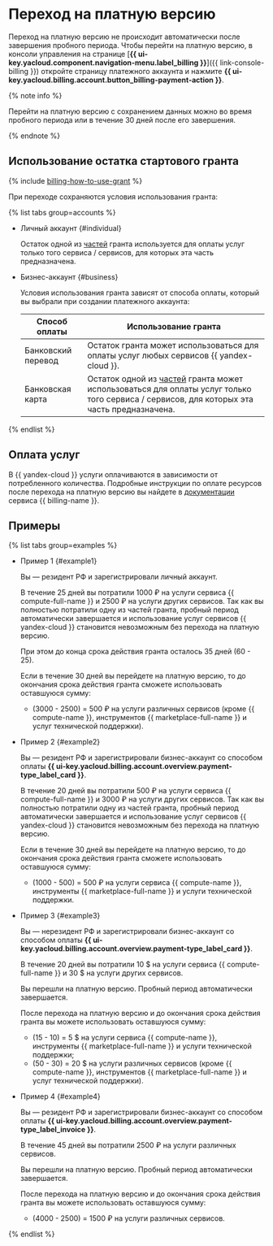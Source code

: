 # Переход на платную версию

Переход на платную версию не происходит автоматически после завершения пробного периода. Чтобы перейти на платную версию, в консоли управления на странице [**{{ ui-key.yacloud.component.navigation-menu.label_billing }}**]({{ link-console-billing }}) откройте страницу платежного аккаунта и нажмите **{{ ui-key.yacloud.billing.account.button_billing-payment-action }}**.

{% note info %}

Перейти на платную версию с сохранением данных можно во время пробного периода или в течение 30 дней после его завершения.

{% endnote %}

## Использование остатка стартового гранта

{% include [billing-how-to-use-grant](../../../_includes/billing-how-to-use-grant.md) %}


При переходе сохраняются условия использования гранта:

{% list tabs group=accounts %}

 - Личный аккаунт {#individual}

   Остаток одной из [частей](../../usage-grant.md) гранта используется для оплаты услуг только того сервиса / сервисов, для которых эта часть предназначена.

 - Бизнес-аккаунт {#business}
 
      
   Условия использования гранта зависят от способа оплаты, который вы выбрали при создании платежного аккаунта: 

   Способ оплаты | Использование гранта 
   ----- | ----- 
   Банковский перевод | Остаток гранта может использоваться для оплаты услуг любых сервисов {{ yandex-cloud }}.
   Банковская карта | Остаток одной из [частей](../../usage-grant.md) гранта может использоваться для оплаты услуг только того сервиса / сервисов, для которых эта часть предназначена.
 

{% endlist %}



## Оплата услуг

В {{ yandex-cloud }} услуги оплачиваются в зависимости от потребленного количества. Подробные инструкции по оплате ресурсов после перехода на платную версию вы найдете в [документации](../../../billing/) сервиса {{ billing-name }}.


## Примеры

{% list tabs group=examples %}

 - Пример 1 {#example1}

   Вы — резидент РФ и зарегистрировали личный аккаунт. 

   В течение 25 дней вы потратили 1000 ₽ на услуги сервиса {{ compute-full-name }} и 2500 ₽ на услуги других сервисов. Так как вы полностью потратили одну из частей гранта, пробный период автоматически завершается и использование услуг сервисов {{ yandex-cloud }} становится невозможным без перехода на платную версию. 

   При этом до конца срока действия гранта осталось 35 дней (60 - 25).
 
   Если в течение 30 дней вы перейдете на платную версию, то до окончания срока действия гранта сможете использовать оставшуюся сумму:
   - (3000 - 2500) = 500 ₽ на услуги различных сервисов (кроме {{ compute-name }}, инструментов {{ marketplace-full-name }} и услуг технической поддержки). 

 - Пример 2 {#example2}
  
   Вы — резидент РФ и зарегистрировали бизнес-аккаунт со способом оплаты **{{ ui-key.yacloud.billing.account.overview.payment-type_label_card }}**.
   
   В течение 20 дней вы потратили 500 ₽ на услуги сервиса {{ compute-full-name }} и 3000 ₽ на услуги других сервисов. Так как вы полностью потратили одну из частей гранта, пробный период автоматически завершается и использование услуг сервисов {{ yandex-cloud }} становится невозможным без перехода на платную версию. 
 
   Если в течение 30 дней вы перейдете на платную версию, то до окончания срока действия гранта сможете использовать оставшуюся сумму:
    - (1000 - 500) = 500 ₽ на услуги сервиса {{ compute-name }}, инструменты {{ marketplace-full-name }} и услуги технической поддержки. 

 - Пример 3 {#example3}
  
   Вы — нерезидент РФ и зарегистрировали бизнес-аккаунт со способом оплаты **{{ ui-key.yacloud.billing.account.overview.payment-type_label_card }}**.
   
   В течение 20 дней вы потратили 10 $ на услуги сервиса {{ compute-full-name }} и 30 $ на услуги других сервисов. 

   Вы перешли на платную версию. Пробный период автоматически завершается. 
 
   После перехода на платную версию и до окончания срока действия гранта вы можете использовать оставшуюся сумму: 
   - (15 - 10) = 5 $ на услуги сервиса {{ compute-name }}, инструменты {{ marketplace-full-name }} и услуги технической поддержки; 
   - (50 - 30) = 20 $ на услуги различных сервисов (кроме {{ compute-name }}, инструментов {{ marketplace-full-name }} и услуг технической поддержки). 

 - Пример 4 {#example4}
    
   Вы — резидент РФ и зарегистрировали бизнес-аккаунт со способом оплаты **{{ ui-key.yacloud.billing.account.overview.payment-type_label_invoice }}**.
   
   В течение 45 дней вы потратили 2500 ₽ на услуги различных сервисов. 

   Вы перешли на платную версию. Пробный период автоматически завершается. 

   После перехода на платную версию и до окончания срока действия гранта вы можете использовать оставшуюся сумму: 
   - (4000 - 2500) = 1500 ₽ на услуги различных сервисов. 

{% endlist %}
